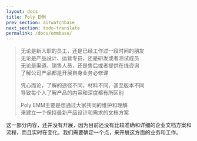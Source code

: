 ```yaml
---
layout: docs
title: Poly EMM
prev_section: airwatchbase
next_section: todo-translate
permalink: /docs/emmbase/
---
```


>无论是新入职的员工，还是已经工作过一段时间的朋友<br>
>无论是产品设计、运营专员，还是研发或者测试成员<br>
>无论是渠道、销售人员，还是售后或者提供在线咨询<br>
>了解公司产品都是开展自身业务必修课
>
>凭心而论，了解的途径不同，材料不同，甚至版本不同<br>
>导致每个人了解产品的内容和深度都有所区别
>
>Poly EMM主要是想通过大家共同的维护和理解<br>
>来建立一个保持最新产品设计和需求的文档方案

这一部分内容，还并没有开展，因为目前还没有比较准确和详细的企业文档方案和流程，而且实时在变化，我们需要确定一个点，来开展这方面的业务和工作。

